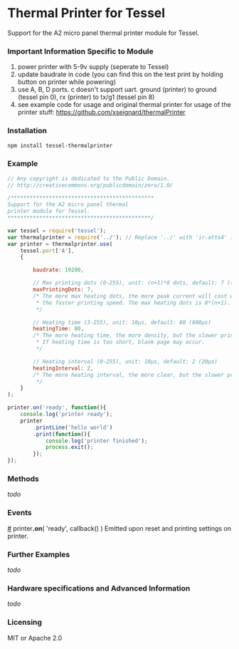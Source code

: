 # Thermal Printer for Tessel
Support for the A2 micro panel thermal printer module for Tessel.

### Important Information Specific to Module

1. power printer with 5-9v supply (seperate to Tessel)
2. update baudrate in code (you can find this on the test print by holding button on printer while powering)
3. use A, B, D ports. c doesn't support uart. ground (printer) to ground (tessel pin 0), rx (printer) to tx/g1 (tessel pin 8)
4. see example code for usage and original thermal printer for usage of the printer stuff: https://github.com/xseignard/thermalPrinter

### Installation
```sh
npm install tessel-thermalprinter
```

### Example
```js
// Any copyright is dedicated to the Public Domain.
// http://creativecommons.org/publicdomain/zero/1.0/

/*********************************************
Support for the A2 micro panel thermal
printer module for Tessel.
*********************************************/

var tessel = require('tessel');
var thermalprinter = require('../'); // Replace '../' with 'ir-attx4' in your own code
var printer = thermalprinter.use(
    tessel.port['A'],
    {

        baudrate: 19200,

        // Max printing dots (0-255), unit: (n+1)*8 dots, default: 7 ((7+1)*8 = 64 dots)
        maxPrintingDots: 7,
        /* The more max heating dots, the more peak current will cost when printing,
         * the faster printing speed. The max heating dots is 8*(n+1).
         */

        // Heating time (3-255), unit: 10µs, default: 80 (800µs)
        heatingTime: 80,
        /* The more heating time, the more density, but the slower printing speed.
         * If heating time is too short, blank page may occur.
         */

        // Heating interval (0-255), unit: 10µs, default: 2 (20µs)
        heatingInterval: 2,
        /* The more heating interval, the more clear, but the slower printing speed.
         */
    }
);

printer.on('ready', function(){
    console.log('printer ready');
    printer
        .printLine('hello world')
        .print(function(){
            console.log('printer finished');
            process.exit();
        });
});
```

### Methods

_todo_

### Events

&#x20;<a href="#api-printer-on-ready-callback-Emitted-upon-reset-and-printing-settings-on-printer" name="api-printer-on-ready-callback-Emitted-upon-reset-and-printing-settings-on-printer">#</a> printer<b>.on</b>( 'ready', callback() ) Emitted upon reset and printing settings on printer.  


### Further Examples  

_todo_

### Hardware specifications and Advanced Information

_todo_

### Licensing  
MIT or Apache 2.0
